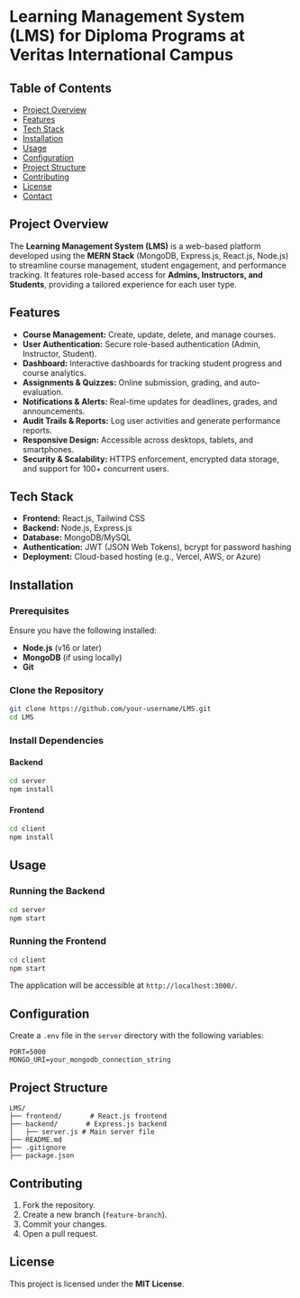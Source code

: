 # Learning Management System (LMS) for Diploma Programs at Veritas International Campus

## Table of Contents
- [Project Overview](#project-overview)
- [Features](#features)
- [Tech Stack](#tech-stack)
- [Installation](#installation)
- [Usage](#usage)
- [Configuration](#configuration)
- [Project Structure](#project-structure)
- [Contributing](#contributing)
- [License](#license)
- [Contact](#contact)

## Project Overview
The **Learning Management System (LMS)** is a web-based platform developed using the **MERN Stack** (MongoDB, Express.js, React.js, Node.js) to streamline course management, student engagement, and performance tracking. It features role-based access for **Admins, Instructors, and Students**, providing a tailored experience for each user type.

## Features
- **Course Management:** Create, update, delete, and manage courses.
- **User Authentication:** Secure role-based authentication (Admin, Instructor, Student).
- **Dashboard:** Interactive dashboards for tracking student progress and course analytics.
- **Assignments & Quizzes:** Online submission, grading, and auto-evaluation.
- **Notifications & Alerts:** Real-time updates for deadlines, grades, and announcements.
- **Audit Trails & Reports:** Log user activities and generate performance reports.
- **Responsive Design:** Accessible across desktops, tablets, and smartphones.
- **Security & Scalability:** HTTPS enforcement, encrypted data storage, and support for 100+ concurrent users.

## Tech Stack
- **Frontend:** React.js, Tailwind CSS
- **Backend:** Node.js, Express.js
- **Database:** MongoDB/MySQL
- **Authentication:** JWT (JSON Web Tokens), bcrypt for password hashing
- **Deployment:** Cloud-based hosting (e.g., Vercel, AWS, or Azure)

## Installation
### Prerequisites
Ensure you have the following installed:
- **Node.js** (v16 or later)
- **MongoDB** (if using locally)
- **Git**

### Clone the Repository
```sh
git clone https://github.com/your-username/LMS.git
cd LMS
```

### Install Dependencies
#### Backend
```sh
cd server
npm install
```

#### Frontend
```sh
cd client
npm install
```

## Usage
### Running the Backend
```sh
cd server
npm start
```

### Running the Frontend
```sh
cd client
npm start
```

The application will be accessible at `http://localhost:3000/`.

## Configuration
Create a `.env` file in the `server` directory with the following variables:
```env
PORT=5000
MONGO_URI=your_mongodb_connection_string
```

## Project Structure
```
LMS/
├── frontend/       # React.js frontend
├── backend/       # Express.js backend
│   ├── server.js # Main server file
├── README.md
├── .gitignore
├── package.json
```

## Contributing
1. Fork the repository.
2. Create a new branch (`feature-branch`).
3. Commit your changes.
4. Open a pull request.

## License
This project is licensed under the **MIT License**.


